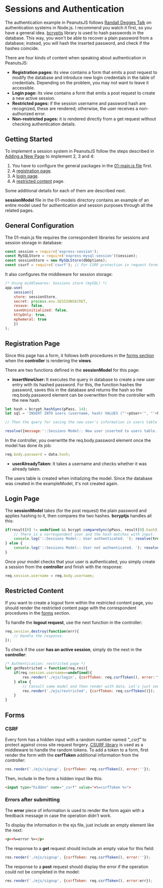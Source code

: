 # Sessions and Authentication

The authentication example in PeanutsJS follows [Randall Degges Talk](https://youtu.be/j8Yxff6L_po) on authentication systems in Node.js. I recommend you watch it first, so you have a general idea. [bcryptjs](https://www.npmjs.com/package/bcryptjs) library is used to hash passwords in the database. This way, you won't be able to recover a plain password from a database; instead, you will hash the inserted password, and check if the hashes coincide.

There are four kinds of content when speaking about authentication in PeanutsJS:

- **Registration pages:** its view contains a form that emits a post request to modify the database and introduce new login credentials in the table of credentials. Depending on the problem, you may not want to leave it accessible.
- **Login page:** its view contains a form that emits a post request to create a new active session.
- **Restricted pages:** if the session username and password hash are recognized, these are rendered; otherwise, the user receives a non-authorized error.
- **Non-restricted pages:** it is rendered directly from a get request without checking authentication details.

## Getting Started

To implement a session system in PeanutsJS follow the steps described in [Adding a New Page](./add-new-page.md) to implement 2, 3 and 4:

1. You have to configure the general packages in the [01-main.js file](#general-configuration) first.
1. A [registration page](#registration-page).
1. A [login page](#login-page).
1. A [restricted content](#restricted-content) page.

Some additional details for each of them are described next.



**sessionModel** file in the 01-models directory contains an example of an entire model used for authentication and session purposes through all the related pages.

## General Configuration

The 01-main.js file requires the correspondent libraries for sessions and session storage in database: 

```js
const session = require('express-session');
const MySQLStore = require('express-mysql-session')(session);
const sessionStore = new MySQLStore(dbOptions);
const csurf = require('csurf'); // For CSRF protection in request forms
```

It also configures the middleware for session storage:

```js
/* Using middlewares: Sessions store (mySQL) */
app.use(
	session({
	store: sessionStore,
	secret: process.env.SESSIONSECRET,
	resave: false,
	saveUninitialized: false,
	httpOnly: true,
	ephemeral: true
	})
);
```

## Registration Page

Since this page has a form, it follows both procedures in the [forms section](#forms) when the **controller** is rendering the **views**.

There are two functions defined in the **sessionModel** for this page: 

* **insertNewUser:** It executes the query in database to create a new user entry with its hashed password. For this, the function hashes the password, saves this in the database and returns the hash so the req.body.password element can be overwritten from the controller with the new hash.

```js
let hash = bcrypt.hashSync(pPass, 14);
let sql = 'INSERT INTO users (username, hash) VALUES ("'+pUser+'", "'+hash+'")';

// Then the query for saving the new user's information in users table is executed.

resolve({message:'::Sessions Model:: New user inserted to users table.',hash:hash});

```

In the controller, you overwritte the req.body.password element once the model has done its job:

```js
req.body.password = data.hash;
```

* **userAlreadyTaken:** It takes a username and checks whether it was already taken.

The users table is created when initializing the model. Since the database was created in the exampleModel, it's not created again.

## Login Page

The **sessionModel** takes (for the post request) the plain password and applies hashing to it, then compares the two hashes. **bcryptjs** handles all this:

```js
if(result[0] != undefined && bcrypt.compareSync(pPass, result[0].hash)){
	// There is a correspondent user and the hash matches with input.
	console.log('::Sessions Model:: User authenticated. '); resolve(true);
} else {
	console.log('::Sessions Model:: User not authenticated. '); resolve(false);
}
```

Once your model checks that your user is authenticated, you simply create a session from the **controller** and finish with the response:

```js
req.session.username = req.body.username;
```

## Restricted Content

If you want to create a logout form within the restricted content page, you should render the restricted content page with the correspondent procedures in the [forms](#forms) section.

To handle the **logout request**, use the next function in the controller:
```js
req.session.destroy(function(err){
	// Handle the response.
});
```

To check if the user **has an active session**, simply do the next in the **controller**:

```js
/* Authentication: restricted page */
let getRestricted = function(req,res){
	if(req.session.username==undefined){
		res.render('./ejs/login', {csrfToken: req.csrfToken(), error:'You are not authorized to see this content, please login.'});
	} else {
		// Consult some model and then render with data. Let's just send an static page:
		res.render('./ejs/restricted', {csrfToken: req.csrfToken()});
	}
}
```

## Forms

### CSRF

Every form has a hidden input with a random number named *"\_csrf"* to protect against cross site request forgery. [CSURF library](https://www.npmjs.com/package/csurf) is used as a middleware to handle the random tokens. To add a token to a form, first render the form with the **csrfToken** additional information from the controller:

```js
res.render('./ejs/signup', {csrfToken: req.csrfToken(), error:''});	
```

Then, include in the form a hidden input like this:

```html
<input type="hidden" name="_csrf" value="<%=csrfToken %>">
```

### Errors after submitting

The **error** piece of information is used to render the form again with a feedback message in case the operation didn't work.

To display the information in the ejs file, just include an empty element like the next:

```html
<p><%=error %></p>
```
The response to a **get** request should include an empty value for this field:

```js
res.render('./ejs/signup', {csrfToken: req.csrfToken(), error:''}); 
```
The response to a **post** request should display the error if the operation could not be completed in the model:
```js
res.render('./ejs/signup', {csrfToken: req.csrfToken(), error:err});
```